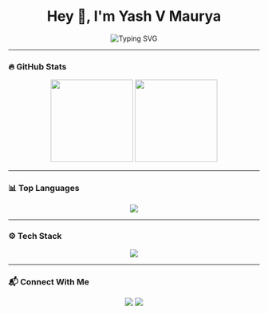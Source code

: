 <!-- GitHub Profile Dashboard: Yash V Maurya -->

<h1 align="center">Hey  👋, I'm Yash V Maurya</h1>

<p align="center">
  <img src="https://readme-typing-svg.demolab.com?font=Fira+Code&weight=500&size=24&pause=1000&color=FF1493&center=true&vCenter=true&multiline=true&width=435&lines=Focused+on+Learning+%F0%9F%94%A5;Open+to+Ideas+%F0%9F%92%AA;Exploring+Code%2C+ML%2C+and+More+%F0%9F%8C%9F" alt="Typing SVG" />
</p>

---

### 🔥 GitHub Stats

<p align="center">
  <img src="https://github-readme-stats.vercel.app/api?username=Yash-v-maurya&show_icons=true&theme=radical" height="165"/>
  <img src="https://github-readme-streak-stats.herokuapp.com/?user=Yash-v-maurya&theme=radical" height="165"/>
</p>

---

### 📊 Top Languages

<p align="center">
  <img src="https://github-readme-stats.vercel.app/api/top-langs/?username=Yash-v-maurya&layout=compact&theme=radical" />
</p>

---

### ⚙️ Tech Stack

<p align="center">
  <img src="https://skillicons.dev/icons?i=python,java,js,react,html,css,nodejs,git,github,vscode" />
</p>


---

### 📬 Connect With Me

<p align="center">
  <a href="mailto:yashvmaurya09@gmail.com"><img src="https://img.shields.io/badge/Gmail-D14836?style=for-the-badge&logo=gmail&logoColor=white"></a>
  <a href="https://www.linkedin.com/in/yash-v-maurya/"><img src="https://img.shields.io/badge/LinkedIn-%230077B5.svg?style=for-the-badge&logo=linkedin&logoColor=white"></a>
</p>
